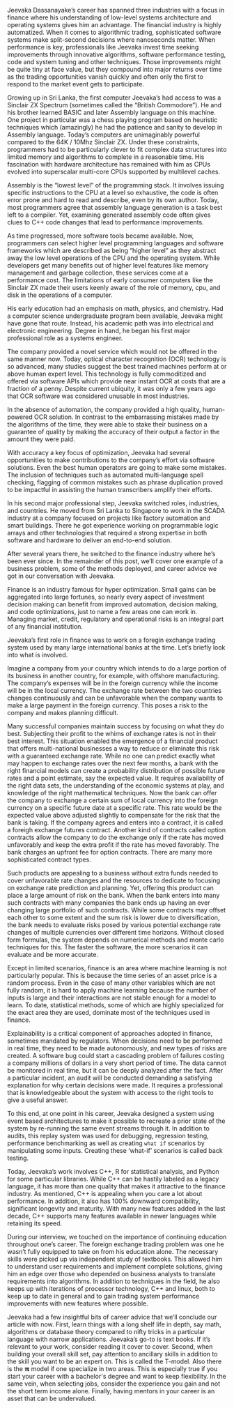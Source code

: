 Jeevaka Dassanayake’s career has spanned three industries with a focus in finance where his understanding of low-level systems architecture and operating systems gives him an advantage.  The financial industry is highly automatized.  When it comes to algorithmic trading, sophisticated software systems make split-second decisions where nanoseconds matter.  When performance is key, professionals like Jeevaka invest time seeking improvements through innovative algorithms, software performance testing, code and system tuning and other techniques.  Those improvements might be quite tiny at face value, but they compound into major returns over time as the trading opportunities vanish quickly and often only the first to respond to the market event gets to participate.

Growing up in Sri Lanka, the first computer Jeevaka’s had access to was a Sinclair ZX Spectrum (sometimes called the “British Commodore”).  He and his brother learned BASIC and later Assembly language on this machine.  One project in particular was a chess playing program based on heuristic techniques which (amazingly) he had the patience and sanity to develop in Assembly language.  Today’s computers are unimaginably powerful compared to the 64K / 10Mhz Sinclair ZX.  Under these constraints, programmers had to be particularly clever to fit complex data structures into limited memory and algorithms to complete in a reasonable time. His fascination with hardware architecture has remained with him as CPUs evolved into superscalar multi-core CPUs supported by multilevel caches. 

Assembly is the “lowest level” of the programming stack.  It involves issuing specific instructions to the CPU at a level so exhaustive, the code is often error prone and hard to read and describe, even by its own author.  Today, most programmers agree that assembly language generation is a task best left to a compiler.  Yet, examining generated assembly code often gives clues to C++ code changes that lead to performance improvements. 

As time progressed, more software tools became available.  Now, programmers can select higher level programming languages and software frameworks which are described as being “higher level” as they abstract away the low level operations of the CPU and the operating system.  While developers get many benefits out of higher level features like memory management and garbage collection, these services come at a performance cost.  The limitations of early consumer computers like the Sinclair ZX made their users keenly aware of the role of memory, cpu, and disk in the operations of a computer.

His early education had an emphasis on math, physics, and chemistry.  Had a computer science undergraduate program been available, Jeevaka might have gone that route.  Instead, his academic path was into electrical and electronic engineering.  Degree in hand, he began his first major professional role as a systems engineer.

The company provided a novel service which would not be offered in the same manner now.  Today, optical character recognition (OCR) technology is so advanced, many studies suggest the best trained machines perform at or above human expert level.  This technology is fully commoditized and offered via software APIs which provide near instant OCR at costs that are a fraction of a penny.  Despite current ubiquity, it was only a few years ago that OCR software was considered unusable in most industries.

In the absence of automation, the company provided a high quality, human-powered OCR solution.  In contrast to the embarrassing mistakes made by the algorithms of the time, they were able to stake their business on a guarantee of quality by making the accuracy of their output a factor in the amount they were paid.

With accuracy a key focus of optimization, Jeevaka had several opportunities to make contributions to the company’s effort via software solutions.  Even the best human operators are going to make some mistakes.  The inclusion of techniques such as automated multi-language spell checking, flagging of common mistakes such as phrase duplication proved to be impactful in assisting the human transcribers amplify their efforts.

In his second major professional step, Jeevaka switched roles, industries, and countries.  He moved from Sri Lanka to Singapore to work in the SCADA industry at a company focused on projects like factory automation and smart buildings.  There he got experience working on programmable logic arrays and other technologies that required a strong expertise in both software and hardware to deliver an end-to-end solution.

After several years there, he switched to the finance industry where he’s been ever since.  In the remainder of this post, we’ll cover one example of a business problem, some of the methods deployed, and career advice we got in our conversation with Jeevaka.

Finance is an industry famous for hyper optimization.  Small gains can be aggregated into large fortunes, so nearly every aspect of investment decision making can benefit from improved automation, decision making, and code optimizations, just to name a few areas one can work in.  Managing market, credit, regulatory and operational risks is an integral part of any financial institution. 

Jeevaka’s first role in finance was to work on a foregin exchange trading system used by many large international banks at the time.  Let’s briefly look into what is involved.

Imagine a company from your country which intends to do a large portion of its business in another country, for example, with offshore manufacturing.  The company’s expenses will be in the foreign currency while the income will be in the local currency. The exchange rate between the two countries changes continuously and can be unfavorable when the company wants to make a large payment in the foreign currency. This poses a risk to the company and makes planning difficult.

Many successful companies maintain success by focusing on what they do best.  Subjecting their profit to the whims of exchange rates is not in their best interest.  This situation enabled the emergence of a financial product that offers multi-national businesses a way to reduce or eliminate this risk with a guaranteed exchange rate.  While no one can predict exactly what may happen to exchange rates over the next few months, a bank with the right financial models can create a probability distribution of possible future rates and a point estimate, say the expected value. It requires availability of the right data sets, the understanding of the economic systems at play, and knowledge of the right mathematical techniques. Now the bank can offer the company to exchange a certain sum of local currency into the foreign currency on a specific future date at a specific rate. This rate would be the expected value above adjusted slightly to compensate for the risk that the bank is taking. If the company agrees and enters into a contract, it is called a foreigh exchange futures contract.  Another kind of contracts called option contracts allow the company to do the exchange only if the rate has moved unfavorably and keep the extra profit if the rate has moved favorably.  The bank charges an upfront fee for option contracts. There are many more sophisticated contract types.

Such products are appealing to a business without extra funds needed to cover unfavorable rate changes and the resources to dedicate to focusing on exchange rate prediction and planning.  Yet, offering this product can place a large amount of risk on the bank.  When the bank enters into many such contracts with many companies the bank ends up having an ever changing large portfolio of such contracts.  While some contracts may offset each other to some extent and the sum risk is lower due to diversification, the bank needs to evaluate risks posed by various potential exchange rate changes of multiple currencies over different time horizons.  Without closed form formulas, the system depends on numerical methods and monte carlo techniques for this.  The faster the software, the more scenarios it can evaluate and be more accurate. 

Except in limited scenarios, finance is an area where machine learning is not particularly popular.  This is because the time series of an asset price is a random process. Even in the case of many other variables which are not fully random, it is hard to apply machine learning because the number of inputs is large and their interactions are not stable enough for a model to learn. To date, statistical methods, some of which are highly specialized for the exact area they are used, dominate most of the techniques used in finance.

Explainability is a critical component of approaches adopted in finance, sometimes mandated by regulators.  When decisions need to be performed in real time, they need to be made autonomously, and new types of risks are created.  A software bug could start a cascading problem of failures costing a company millions of dollars in a very short period of time.  The data cannot be monitored in real time, but it can be deeply analyzed after the fact.  After a particular incident, an audit will be conducted demanding a satisfying explanation for why certain decisions were made.  It requires a professional that is knowledgeable about the system with access to the right tools to give a useful answer.

To this end, at one point in his career, Jeevaka designed a system using event based architectures to make it possible to recreate a prior state of the system by re-running the same event streams through it.  In addition to audits, this replay system was used for debugging, regression testing, performance benchmarking as well as creating `what if` scenarios by manipulating some inputs. Creating these ‘what-if’ scenarios is called back testing.

Today, Jeevaka’s work involves C++, R for statistical analysis, and Python for some particular libraries.  While C++ can be hastily labeled as a legacy language, it has more than one quality that makes it attractive to the finance industry.  As mentioned, C++ is appealing when you care a lot about performance.  In addition, it also has 100% downward compatibility,  significant longevity and maturity.  With many new features added in the last decade, C++ supports many features available in newer languages while retaining its speed.

During our interview, we touched on the importance of continuing education throughout one’s career.  The foreign exchange trading problem was one he wasn’t fully equipped to take on from his education alone.  The necessary skills were picked up via independent study of textbooks.  This allowed him to understand user requirements and implement complete solutions, giving him an edge over those who depended on business analysts to translate requirements into algorithms.  In addition to techniques in the field, he also keeps up with iterations of processor technology, C++ and linux, both to keep up to date in general and to gain trading system performance improvements with new features where possible.

Jeevaka had a few insightful bits of career advice that we’ll conclude our article with now.  First, learn things with a long shelf life in depth, say math, algorithms or database theory compared to nifty tricks in a particular language with narrow applications. Jeevaka’s go-to is text books. If it’s relevant to your work, consider reading it cover to cover. Second, when building your overall skill set, pay attention to ancillary skills in addition to the skill you want to be an expert on. This is called the T-model. Also there is the 𝝿 model if one specialize in two areas. This is especially true if you start your career with a bachelor's degree and want to keep flexibility.  In the same vein, when selecting jobs, consider the experience you gain and not the short term income alone. Finally, having mentors in your career is an asset that can be undervalued.  
